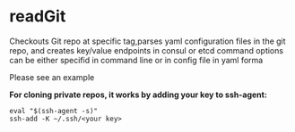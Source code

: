 # readGit
Checkouts Git repo at specific tag,parses yaml configuration files in the git repo, and creates key/value endpoints in consul or etcd command options can be either specifid in command line or in config file in yaml forma

Please see an example

**For cloning private repos, it works by adding your key to ssh-agent:**
```
eval "$(ssh-agent -s)"
ssh-add -K ~/.ssh/<your key>
```